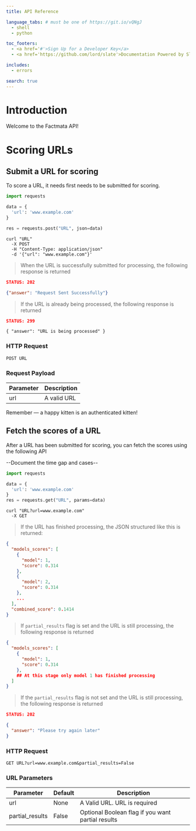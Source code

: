 ```yaml
---
title: API Reference

language_tabs: # must be one of https://git.io/vQNgJ
  - shell
  - python

toc_footers:
  - <a href='#'>Sign Up for a Developer Key</a>
  - <a href='https://github.com/lord/slate'>Documentation Powered by Slate</a>

includes:
  - errors

search: true
---
```


# Introduction

Welcome to the Factmata API!

# Scoring URLs

## Submit a URL for scoring

To score a URL, it needs first needs to be submitted for scoring.

```python
import requests

data = {
  'url': 'www.example.com'
}

res = requests.post("URL", json=data)
```

```shell
curl "URL"
  -X POST
  -H "Content-Type: application/json"
  -d '{"url": "www.example.com"}'
```

> When the URL is successfully submitted for processing, the following response is returned

```json
STATUS: 202
```
```json
{"answer": "Request Sent Successfully"}
```

> If the URL is already being processed, the following response is returned

```json
STATUS: 299
```
```
{ "answer": "URL is being processed" }
```

### HTTP Request

`POST URL`

### Request Payload

Parameter | Description
--------- | -----------
url | A valid URL

<aside class="success">
Remember — a happy kitten is an authenticated kitten!
</aside>

## Fetch the scores of a URL

After a URL has been submitted for scoring, you can fetch the scores
using the following API

--Document the time gap and cases--


```python
import requests

data = {
  'url': 'www.example.com'
}
res = requests.get("URL", params=data)
```

```shell
curl "URL?url=www.example.com"
  -X GET
```


> If the URL has finished processing, the JSON structured like this is returned:

```json
{
  "models_scores": [
    {
      "model": 1,
      "score": 0.314
    },
    {
      "model": 2,
      "score": 0.314
    },
    ...
  ],
  "combined_score": 0.1414
}
```

> If `partial_results` flag is set and the URL is still processing, the following response is returned

```json
{
  "models_scores": [
    {
      "model": 1,
      "score": 0.314
    },
    ## At this stage only model 1 has finished processing
  ]
}
```

> If the `partial_results` flag is not set and the URL is still processing, the following response is returned 

```json
STATUS: 202
```
```json
{
  "answer": "Please try again later"
}
```

### HTTP Request

`GET URL?url=www.example.com&partial_results=False`

### URL Parameters

Parameter | Default | Description
--------- | ------- | -----------
url | None | A Valid URL. URL is required
partial_results | False | Optional Boolean flag if you want partial results
